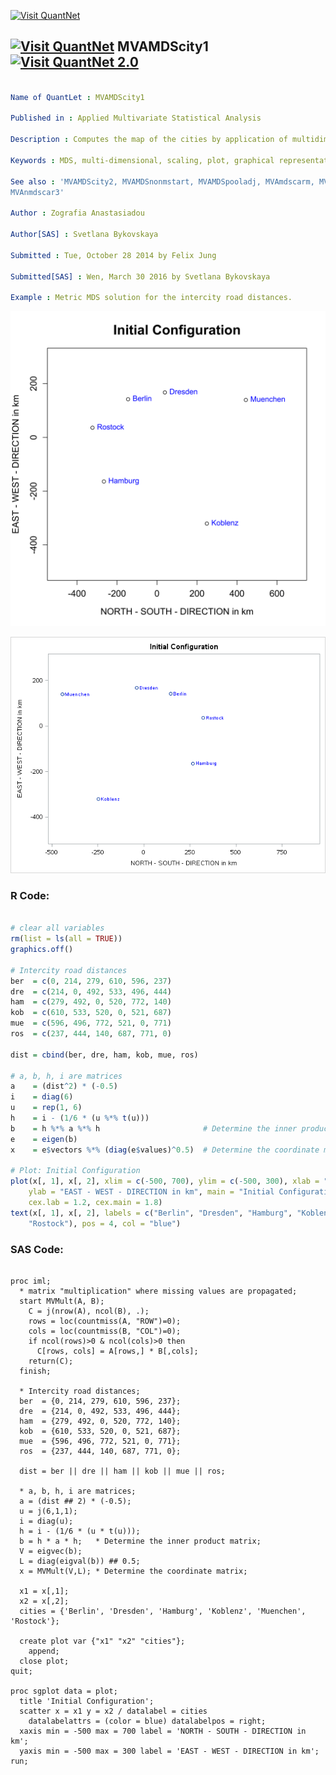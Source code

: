 
[<img src="https://github.com/QuantLet/Styleguide-and-FAQ/blob/master/pictures/banner.png" width="880" alt="Visit QuantNet">](http://quantlet.de/index.php?p=info)

## [<img src="https://github.com/QuantLet/Styleguide-and-Validation-procedure/blob/master/pictures/qloqo.png" alt="Visit QuantNet">](http://quantlet.de/) **MVAMDScity1** [<img src="https://github.com/QuantLet/Styleguide-and-Validation-procedure/blob/master/pictures/QN2.png" width="60" alt="Visit QuantNet 2.0">](http://quantlet.de/d3/ia)

```yaml

Name of QuantLet : MVAMDScity1

Published in : Applied Multivariate Statistical Analysis

Description : Computes the map of the cities by application of multidimensional scaling.

Keywords : MDS, multi-dimensional, scaling, plot, graphical representation, sas

See also : 'MVAMDScity2, MVAMDSnonmstart, MVAMDSpooladj, MVAmdscarm, MVAnmdscar1, MVAnmdscar2,
MVAnmdscar3'

Author : Zografia Anastasiadou

Author[SAS] : Svetlana Bykovskaya

Submitted : Tue, October 28 2014 by Felix Jung

Submitted[SAS] : Wen, March 30 2016 by Svetlana Bykovskaya

Example : Metric MDS solution for the intercity road distances.

```

![Picture1](MVAMDScity1.png)

![Picture2](MVAMDScity1_sas.png)


### R Code:
```r

# clear all variables
rm(list = ls(all = TRUE))
graphics.off()

# Intercity road distances
ber  = c(0, 214, 279, 610, 596, 237)
dre  = c(214, 0, 492, 533, 496, 444)
ham  = c(279, 492, 0, 520, 772, 140)
kob  = c(610, 533, 520, 0, 521, 687)
mue  = c(596, 496, 772, 521, 0, 771)
ros  = c(237, 444, 140, 687, 771, 0)

dist = cbind(ber, dre, ham, kob, mue, ros)

# a, b, h, i are matrices
a    = (dist^2) * (-0.5)
i    = diag(6)
u    = rep(1, 6)
h    = i - (1/6 * (u %*% t(u)))
b    = h %*% a %*% h                       # Determine the inner product matrix
e    = eigen(b)
x    = e$vectors %*% (diag(e$values)^0.5)  # Determine the coordinate matrix

# Plot: Initial Configuration
plot(x[, 1], x[, 2], xlim = c(-500, 700), ylim = c(-500, 300), xlab = "NORTH - SOUTH - DIRECTION in km", 
    ylab = "EAST - WEST - DIRECTION in km", main = "Initial Configuration", cex.axis = 1.2, 
    cex.lab = 1.2, cex.main = 1.8)
text(x[, 1], x[, 2], labels = c("Berlin", "Dresden", "Hamburg", "Koblenz", "Muenchen", 
    "Rostock"), pos = 4, col = "blue") 

```

### SAS Code:
```sas

proc iml;
  * matrix "multiplication" where missing values are propagated;
  start MVMult(A, B);
    C = j(nrow(A), ncol(B), .);
    rows = loc(countmiss(A, "ROW")=0);
    cols = loc(countmiss(B, "COL")=0);
    if ncol(rows)>0 & ncol(cols)>0 then
      C[rows, cols] = A[rows,] * B[,cols];
    return(C);
  finish;

  * Intercity road distances;
  ber  = {0, 214, 279, 610, 596, 237};
  dre  = {214, 0, 492, 533, 496, 444};
  ham  = {279, 492, 0, 520, 772, 140};
  kob  = {610, 533, 520, 0, 521, 687};
  mue  = {596, 496, 772, 521, 0, 771};
  ros  = {237, 444, 140, 687, 771, 0};
  
  dist = ber || dre || ham || kob || mue || ros;
  
  * a, b, h, i are matrices;
  a = (dist ## 2) * (-0.5);
  u = j(6,1,1);
  i = diag(u);
  h = i - (1/6 * (u * t(u)));
  b = h * a * h;   * Determine the inner product matrix;
  V = eigvec(b);
  L = diag(eigval(b)) ## 0.5;
  x = MVMult(V,L); * Determine the coordinate matrix;
  
  x1 = x[,1];
  x2 = x[,2];
  cities = {'Berlin', 'Dresden', 'Hamburg', 'Koblenz', 'Muenchen', 'Rostock'};
  
  create plot var {"x1" "x2" "cities"};
    append;
  close plot;
quit;

proc sgplot data = plot;
  title 'Initial Configuration';
  scatter x = x1 y = x2 / datalabel = cities
    datalabelattrs = (color = blue) datalabelpos = right;
  xaxis min = -500 max = 700 label = 'NORTH - SOUTH - DIRECTION in km';
  yaxis min = -500 max = 300 label = 'EAST - WEST - DIRECTION in km';
run;




```
